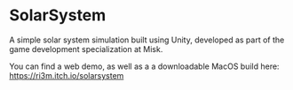 # SolarSystem
A simple solar system simulation built using Unity, developed as part of the game development specialization at Misk.

You can find a web demo, as well as a a downloadable MacOS build here: https://ri3m.itch.io/solarsystem
